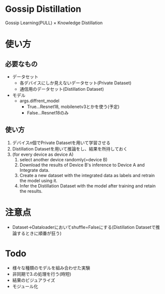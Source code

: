 # Gossip Distillation

Gossip Learning(PULL) × Knowledge Distillation

# 使い方

## 必要なもの

- データセット
  - 各デバイスにしか見えないデータセット(Private Dataset)
  - 通信用のデータセット(Distillation Dataset)
- モデル
  - args.diffrent_model
    - True...Resnet18, mobilenetv3とかを使う(予定)
    - False...Resnet18のみ

## 使い方
1. デバイス$n$個でPrivate Datasetを用いて学習させる
2. Distillation Datasetを用いて推論をし、結果を所持しておく
3. (for every device as device A)
   1. select another device randomly(=device B)
   2. Download the results of Device B's inference to Device A and Integrate data.
   3. Create a new dataset with the integrated data as labels and retrain the model using it.
   4. Infer the Distillation Dataset with the model after training and retain the results.

# 注意点
- Dataset→Dataloaderにおいてshuffle=Falseにする(Distillation Datasetで推論するときに順番が狂う)

# Todo
- 様々な種類のモデルを組み合わせた実験
- 非同期で3.の処理を行う(時短)
- 結果のビジュアライズ
- モジュール化